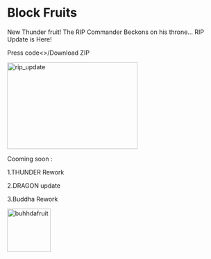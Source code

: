 # Block Fruits
New Thunder fruit!
The RIP Commander Beckons on his throne...
RIP Update is Here!

Press code<>/Download ZIP



<img width="300" height="200" alt="rip_update" src="https://github.com/user-attachments/assets/513c0b72-70fa-4f6a-9e91-6523b243b0ae" />





Cooming soon :

1.THUNDER Rework

2.DRAGON update

3.Buddha Rework 


<img width="100" height="100" alt="buhhdafruit" src="https://github.com/user-attachments/assets/0396bc3e-3615-489f-920d-aa8abab1c5ef" />

